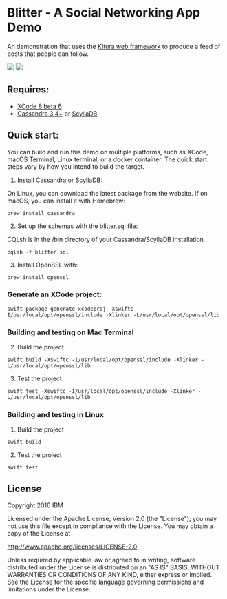 # Blitter - A Social Networking App Demo

An demonstration that uses the [Kitura web framework](https://github.com/IBM-Swift/Kitura) to produce a feed of posts that people can follow.

![](https://img.shields.io/badge/Swift-3.0-orange.svg?style=flat)
![](https://img.shields.io/badge/Snapshot-8/30-blue.svg?style=flat)

## Requires:

 - [XCode 8 beta 6](https://developer.apple.com/)
 - [Cassandra 3.4+](http://cassandra.apache.org/) or [ScyllaDB](http://www.scylladb.com/)

## Quick start:

You can build and run this demo on multiple platforms, such as XCode, macOS Terminal, Linux terminal, or a docker container. The quick start steps vary by how you intend to build the target.

1. Install Cassandra or ScyllaDB:

On Linux, you can download the latest package from the website. If on macOS, you can install it with Homebrew:

`brew install cassandra`

2. Set up the schemas with the blitter.sql file:

CQLsh is in the /bin directory of your Cassandra/ScyllaDB installation.

`cqlsh -f blitter.sql`

3. Install OpenSSL with:

`brew install openssl`
  
### Generate an XCode project:

`swift package generate-xcodeproj -Xswiftc -I/usr/local/opt/openssl/include -Xlinker -L/usr/local/opt/openssl/lib`

### Building and testing on Mac Terminal

2. Build the project

`swift build -Xswiftc -I/usr/local/opt/openssl/include -Xlinker -L/usr/local/opt/openssl/lib`
  
3. Test the project

`swift test -Xswiftc -I/usr/local/opt/openssl/include -Xlinker -L/usr/local/opt/openssl/lib`

### Building and testing in Linux

1. Build the project

`swift build`
  
2. Test the project

`swift test`

## License

Copyright 2016 IBM

Licensed under the Apache License, Version 2.0 (the "License"); you may not use this file except in compliance with the License. You may obtain a copy of the License at

http://www.apache.org/licenses/LICENSE-2.0

Unless required by applicable law or agreed to in writing, software distributed under the License is distributed on an "AS IS" BASIS, WITHOUT WARRANTIES OR CONDITIONS OF ANY KIND, either express or implied. See the License for the specific language governing permissions and limitations under the License.
